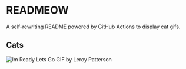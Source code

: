 # READMEOW

A self-rewriting README powered by GitHub Actions to display cat gifs.

## Cats

![Im Ready Lets Go GIF by Leroy Patterson](https://media1.giphy.com/media/CjmvTCZf2U3p09Cn0h/200.gif?cid=9acd02da00agmadrdz3cert2h3oyck9oik5bl60ir3nvwrtq&ep=v1_gifs_search&rid=200.gif&ct=g)
